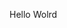 Hello Wolrd










































































































































































































































































































































































































































































































































































































































































































































































































































































































































































































































































































































































































































































































































































































































































































































































































































































































































































































































































































































































































































































































































































